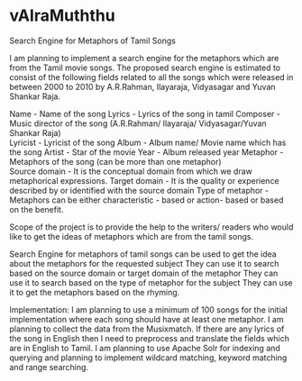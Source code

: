 # vAIraMuththu
Search Engine for Metaphors of Tamil Songs

I am planning to implement a search engine for the metaphors which are from the Tamil movie songs. The proposed search engine is estimated to consist of the following fields related to all the songs which were released in between 2000 to 2010 by A.R.Rahman, Ilayaraja, Vidyasagar and Yuvan Shankar Raja.  

Name - Name of the song 
Lyrics - Lyrics of the song in tamil 
Composer - Music director of the song (A.R.Rahman/ Ilayaraja/ Vidyasagar/Yuvan Shankar Raja)   
Lyricist - Lyricist of the song 
Album - Album name/ Movie name which has the song
Artist - Star of the movie
Year - Album released year 
Metaphor - Metaphors of the song (can be more than one metaphor)  
Source domain - It is the conceptual domain from which we draw metaphorical expressions. 
Target domain - It is the quality or experience described by or identified with the source domain
Type of metaphor - Metaphors can be either characteristic - based or action- based or based on the benefit. 

Scope of the project is to provide the help to the writers/ readers who would like to get the ideas of metaphors which are from the tamil songs. 

Search Engine for metaphors of tamil songs can be used to get the idea about the metaphors for the requested subject 
They can use it to search based on the source domain or target domain of the metaphor 
They can use it to search based on the type of metaphor for the subject
They can use it to get the metaphors based on the rhyming. 

Implementation: I am planning to use a minimum of 100 songs for the initial implementation where each song should have at least one metaphor. I am planning to collect the data from the Musixmatch. If there are any lyrics of the song in English then I need to preprocess and translate the fields which are in English to Tamil. I am planning to use Apache Solr for indexing and querying and planning to implement wildcard matching, keyword matching and range searching.
